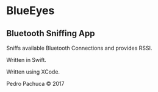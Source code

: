# BlueEyes
## Bluetooth Sniffing App

Sniffs available Bluetooth Connections and provides RSSI. 

Written in Swift. 

Written using XCode. 

Pedro Pachuca &copy; 2017
